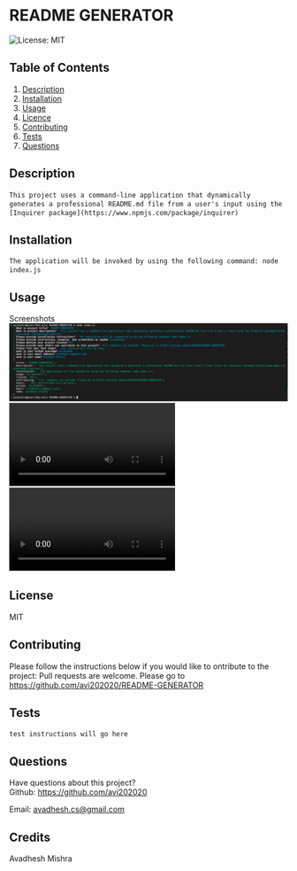 #  README GENERATOR
  ![License: MIT](https://img.shields.io/badge/License-MIT-brightgreen.svg)
  ## Table of Contents
  1. [Description](#description)   
  2. [Installation](#installation)
  3. [Usage](#usage)
  4. [Licence](#licence)
  5. [Contributing](#contributing)
  6. [Tests](#Tests)
  7. [Questions](#github)
  ## Description
    This project uses a command-line application that dynamically generates a professional README.md file from a user's input using the [Inquirer package](https://www.npmjs.com/package/inquirer)
  ## Installation
    The application will be invoked by using the following command: node index.js
  ## Usage
  Screenshots
     ![Screenshot](https://github.com/avi202020/README-GENERATOR/blob/main/screenshots/report_screenshot.png)
     ![name](https://github.com/avi202020/README-GENERATOR/blob/main/screenshots/demo.mp4)
     <video src="https://github.com/avi202020/README-GENERATOR/blob/main/screenshots/demo.mp4" controls="controls" style="max-width: 730px;"></video>
  ## License
  MIT
  ## Contributing
  Please follow the instructions below if you would like to ontribute to the project:
   Pull requests are welcome. Please go to https://github.com/avi202020/README-GENERATOR
  ## Tests
    test instructions will go here
  ## Questions
  Have questions about this project?  
  Github: https://github.com/avi202020 

  Email: avadhesh.cs@gmail.com
  
  ## Credits
  Avadhesh Mishra
   